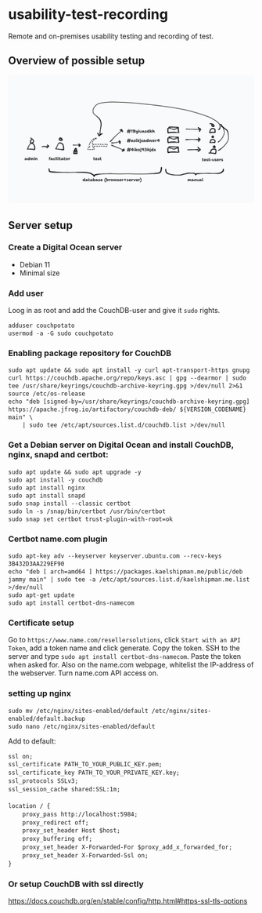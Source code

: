 # usability-test-recording
Remote and on-premises usability testing and recording of test.

## Overview of possible setup

![mockup of setup](https://github.com/eklem/usability-test-recording/blob/trunk/design/first-overview-mockup.png?raw=true)


## Server setup

### Create a Digital Ocean server

* Debian 11
* Minimal size

### Add user

Loog in as root and add the CouchDB-user and give it `sudo` rights.

```console
adduser couchpotato
usermod -a -G sudo couchpotato
```

### Enabling package repository for CouchDB

```console
sudo apt update && sudo apt install -y curl apt-transport-https gnupg
curl https://couchdb.apache.org/repo/keys.asc | gpg --dearmor | sudo tee /usr/share/keyrings/couchdb-archive-keyring.gpg >/dev/null 2>&1
source /etc/os-release
echo "deb [signed-by=/usr/share/keyrings/couchdb-archive-keyring.gpg] https://apache.jfrog.io/artifactory/couchdb-deb/ ${VERSION_CODENAME} main" \
    | sudo tee /etc/apt/sources.list.d/couchdb.list >/dev/null
```

### Get a Debian server on Digital Ocean and install CouchDB, nginx, snapd and certbot:

```console
sudo apt update && sudo apt upgrade -y
sudo apt install -y couchdb
sudo apt install nginx
sudo apt install snapd
sudo snap install --classic certbot
sudo ln -s /snap/bin/certbot /usr/bin/certbot
sudo snap set certbot trust-plugin-with-root=ok
```

### Certbot name.com plugin

```console
sudo apt-key adv --keyserver keyserver.ubuntu.com --recv-keys 3B432D3AA229EF90
echo "deb [ arch=amd64 ] https://packages.kaelshipman.me/public/deb jammy main" | sudo tee -a /etc/apt/sources.list.d/kaelshipman.me.list >/dev/null
sudo apt-get update
sudo apt install certbot-dns-namecom
```

### Certificate setup

Go to `https://www.name.com/resellersolutions`, click `Start with an API Token`, add a token name and click generate. Copy the token. SSH to the server and type `sudo apt install certbot-dns-namecom`. Paste the token when asked for. Also on the name.com webpage, whitelist the IP-address of the webserver. Turn name.com API access on.


### setting up nginx

```console
sudo mv /etc/nginx/sites-enabled/default /etc/nginx/sites-enabled/default.backup
sudo nano /etc/nginx/sites-enabled/default
```

Add to default:
```txt
ssl on;
ssl_certificate PATH_TO_YOUR_PUBLIC_KEY.pem;
ssl_certificate_key PATH_TO_YOUR_PRIVATE_KEY.key;
ssl_protocols SSLv3;
ssl_session_cache shared:SSL:1m;

location / {
    proxy_pass http://localhost:5984;
    proxy_redirect off;
    proxy_set_header Host $host;
    proxy_buffering off;
    proxy_set_header X-Forwarded-For $proxy_add_x_forwarded_for;
    proxy_set_header X-Forwarded-Ssl on;
}

```



### Or setup CouchDB with ssl directly
https://docs.couchdb.org/en/stable/config/http.html#https-ssl-tls-options
